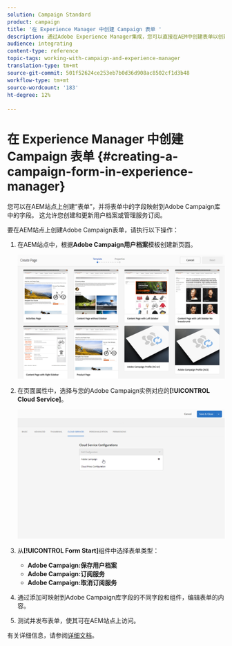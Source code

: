 ```yaml
---
solution: Campaign Standard
product: campaign
title: '在 Experience Manager 中创建 Campaign 表单 '
description: 通过Adobe Experience Manager集成，您可以直接在AEM中创建表单以创建和更新用户档案或管理订阅。
audience: integrating
content-type: reference
topic-tags: working-with-campaign-and-experience-manager
translation-type: tm+mt
source-git-commit: 501f52624ce253eb7b0d36d908ac8502cf1d3b48
workflow-type: tm+mt
source-wordcount: '183'
ht-degree: 12%

---
```



# 在 Experience Manager 中创建 Campaign 表单 {#creating-a-campaign-form-in-experience-manager}

您可以在AEM站点上创建“表单”，并将表单中的字段映射到Adobe Campaign库中的字段。 这允许您创建和更新用户档案或管理服务订阅。

要在AEM站点上创建Adobe Campaign表单，请执行以下操作：

1. 在AEM站点中，根据&#x200B;**Adobe Campaign用户档案**&#x200B;模板创建新页面。

   ![](assets/aem_content_forms.png)

1. 在页面属性中，选择与您的Adobe Campaign实例对应的&#x200B;**[!UICONTROL Cloud Service]**。

   ![](assets/aem_content_forms_2.png)

1. 从&#x200B;**[!UICONTROL Form Start]**&#x200B;组件中选择表单类型：

   * **Adobe Campaign:保存用户档案**
   * **Adobe Campaign:订阅服务**
   * **Adobe Campaign:取消订阅服务**

1. 通过添加可映射到Adobe Campaign库字段的不同字段和组件，编辑表单的内容。
1. 测试并发布表单，使其可在AEM站点上访问。

有关详细信息，请参阅[详细文档](https://docs.adobe.com/content/help/en/experience-manager-65/authoring/aem-adobe-campaign/adobe-campaign-forms.html)。
